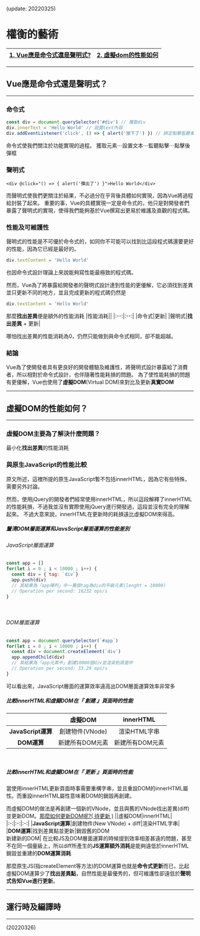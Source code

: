 (update: 20220325)
# 權衡的藝術
|[1. Vue應是命令式還是聲明式?](#vue應是命令式還是聲明式)|[2. 虛擬dom的性能如何](#虛擬dom的性能如何)|
|-|-|

---
## Vue應是命令式還是聲明式？
---
### 命令式
```js
const div = document.querySelector('#div') // 獲取div
div.innerText = 'Hello World' // 設置text內容
div.addEventListener('click', () => { alert('按下了') }) // 綁定點擊監聽事件
```
命令式使我們關注於功能實現的過程。
獲取元素⋯設置文本⋯監聽點擊⋯點擊後彈框
</br>

### 聲明式
```
<div @click="() => { alert('彈出了') }">Hello World</div>
```
而聲明式使我們更關注於結果，不必過分在乎背後具體如何實現，因為Vue將過程給封裝了起來。
重要的事，Vue的具體實現一定是命令式的，他只是對開發者們暴露了聲明式的實現，使得我們能夠基於Vue撰寫出更易於維護及直觀的程式碼。
</br>

### 性能及可維護性
聲明式的性能是不可優於命令式的，如同你不可能可以找到比這段程式碼還要更好的性能，因為它已經是最好的。
```js
div.textContent = 'Hello World'
```
也因命令式設計理論上來說能夠寫性能最極致的程式碼。

然而，Vue為了將暴露給開發者的聲明式設計達到性能的更優解，它必須找到差異並只更新不同的地方，並且完成更新的程式碼仍然是
```js
div.textContent = 'Hello World'
```
那麼**找出差異**便是額外的性能消耗
|性能消耗||
|:--:|:--:|
|命令式|更新|
|聲明式|**找出差異** + 更新|

哪怕找出差異的性能消耗為0，仍然只能做到與命令式相同，卻不能超越。
</br>

### 結論
Vue為了使開發者具有更良好的開發體驗及維護性，將聲明式設計暴露給了消費者，所以相對於命令式設計，也伴隨著性能耗損的問題。
為了使性能耗損的問題有更優解，Vue也使用了**虛擬DOM**(Virtual DOM)來對比及更新**真實DOM**

---
## 虛擬DOM的性能如何？
---

### 虛擬DOM主要為了解決什麼問題？
最小化**找出差異**的性能消耗
</br>

### 與原生JavaScript的性能比較
原文所述，這裡所提的原生JavaScript暫不包括innerHTML，因為它有些特殊，需要另外討論。

然而，使用jQuery的開發者們經常使用innerHTML，所以這段解釋了innerHTML的性能耗損，不過我並沒有實際使用jQuery進行開發過，這段並沒有完全的理解起來。
不過大意來說，innerHTML在更新時的耗損遠比虛擬DOM來得高。
</br>

##### 釐清DOM層面運算和JavsScript層面運算的性能差別
###### JavaScript層面運算
```js
const app = [] 
for(let i = 0 ; i < 10000 ; i++) {
  const div = { tag: `div`}
  app.push(div)
  // 其結果為「app陣列」中一萬個tag為div的平級元素(lenght = 10000)
  // Operation per second: 16232 ops/s
}
```
</br>

###### DOM層面運算
```js
const app = document.querySelector(`#app`)
for(let i = 0 ; i < 10000 ; i++) {
  const div = document.createElement(`div`)
  app.appendChild(div)
  // 其結果為「app元素中」創建10000個div並渲染到頁面中
  // Operation per second: 33.29 ops/s
}
```
可以看出來，JavaScript層面的運算效率遠高出DOM層面運算效率非常多
</br>

##### 比較innerHTML和虛擬DOM在『 創建 』頁面時的性能

||虛擬DOM|innerHTML|
|:-:|:-:|:-:|
|**JavaScript運算**|創建物件(VNode)|渲染HTML字串|
|**DOM運算**|新建所有DOM元素|新建所有DOM元素|
<br>

##### 比較innerHTML和虛擬DOM在『 更新 』頁面時的性能

當使用innerHTML更新頁面時事需要重構字串，並且重設DOM的innerHTML屬性。而重設innerHTML屬性意味著DOM的銷毀再創建。

而虛擬DOM的做法是再創建一個新的VNode，並且與舊的VNode找出差異(diff)並更新DOM。[那麼如何更新DOM呢?( 待更新 )](#待補充)
||虛擬DOM|innerHTML|
|:-:|:-:|:-:|
|**JavaScript運算**|創建物件(New VNode) + diff|渲染HTML字串|
|**DOM運算**|找到差異點並更新|銷毀舊的DOM<br>新建新的DOM|
在比較JS及DOM層面運算的時候提到效率相差甚遠的問題，甚至不在同一個量級上，所以diff所產生的**JS運算額外消耗**是能夠遠低於innerHTML銷毀並重建的**DOM運算消耗**

那麼原生JS(指createElement等方法)的DOM運算也就是**命令式更新**而已，比起虛擬DOM運算少了**找出差異點**，自然性能是最優秀的，但可維護性卻遠低於**聲明式告知Vue進行更新**。

---
## 運行時及編譯時
---
(20220326)